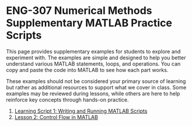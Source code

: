
# ENG-307 Numerical Methods Supplementary MATLAB Practice Scripts

This page provides supplementary examples for students to explore and experiment with. The examples are simple and designed to help you better understand various MATLAB statements, loops, and operations. You can copy and paste the code into MATLAB to see how each part works.

These examples should not be considered your primary source of learning but rather as additional resources to support what we cover in class. Some examples may be reviewed during lessons, while others are here to help reinforce key concepts through hands-on practice.

1. [Learning Script 1: Writing and Running MATLAB Scripts](exercise1.md)
2. [Lesson 2: Control Flow in MATLAB](lesson2.md)
